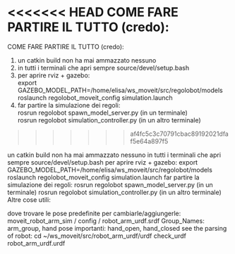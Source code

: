 <<<<<<< HEAD
COME FARE PARTIRE IL TUTTO (credo):
=======
COME FARE PARTIRE IL TUTTO (credo):  

1. un catkin build non ha mai ammazzato nessuno  
2. in tutti i terminali che apri sempre source/devel/setup.bash  
3. per aprire rviz + gazebo:   
   export GAZEBO_MODEL_PATH=/home/elisa/ws_moveit/src/regolobot/models  
   roslaunch regolobot_moveit_config simulation.launch  
4. far partire la simulazione dei regoli:  
   rosrun regolobot spawn_model_server.py (in un terminale)  
   rosrun regolobot simulation_controller.py (in un altro terminale)  
>>>>>>> af4fc5c3c70791cbac89192021dfaf5e64a897f5

un catkin build non ha mai ammazzato nessuno
in tutti i terminali che apri sempre source/devel/setup.bash
per aprire rviz + gazebo:
export GAZEBO_MODEL_PATH=/home/elisa/ws_moveit/src/regolobot/models
roslaunch regolobot_moveit_config simulation.launch
far partire la simulazione dei regoli:
rosrun regolobot spawn_model_server.py (in un terminale)
rosrun regolobot simulation_controller.py (in un altro terminale)
Altre cose utili:

dove trovare le pose predefinite per cambiarle/aggiungerle: moveit_robot_arm_sim / config / robot_arm_urdf.srdf
Group_Names: arm_group, hand
pose importanti: hand_open, hand_closed
see the parsing of robot:
cd ~/ws_moveit/src/robot_arm_urdf/urdf
check_urdf robot_arm_urdf.urdf
